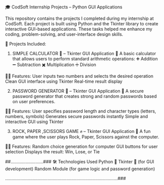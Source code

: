 🎓 CodSoft Internship Projects – Python GUI Applications

This repository contains the projects I completed during my internship at CodSoft. Each project is built using Python and the Tkinter library to create interactive GUI-based applications. These tasks helped me enhance my coding, problem-solving, and user-interface design skills.

📁 Projects Included:

 1. SIMPLE CALCULATOR 🧮 – Tkinter GUI Application
📌 A basic calculator that allows users to perform standard arithmetic operations:
➕ Addition
➖ Subtraction
✖️ Multiplication
➗ Division

👨‍💻 Features:
User inputs two numbers and selects the desired operation
Clean GUI interface using Tkinter
Real-time result display


2. PASSWORD GENERATOR 🔐 – Tkinter GUI Application
📌 A secure password generator that creates strong and random passwords based on user preferences.

👨‍💻 Features:
User specifies password length and character types (letters, numbers, symbols)
Generates secure passwords instantly
Simple and interactive GUI using Tkinter



 3. ROCK, PAPER ,SCISSORS GAME ✊ – Tkinter GUI Application
📌 A fun game where the user plays Rock, Paper, Scissors against the computer.

👨‍💻 Features:
Random choice generation for computer
GUI buttons for user selection
Displays the result: Win, Lose, or Tie


##..........................###
🛠️ Technologies Used
Python 🐍
Tkinter 🎨 (for GUI development)
Random Module (for game logic and password generation)

..........................................................................................###
